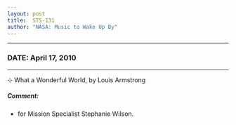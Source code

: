 ```yaml
---
layout: post
title:  STS-131
author: "NASA: Music to Wake Up By"
---
```


----
### DATE: April 17, 2010
----
⊹ What a Wonderful World, by Louis Armstrong

##### Comment:
* for Mission Specialist Stephanie Wilson.
